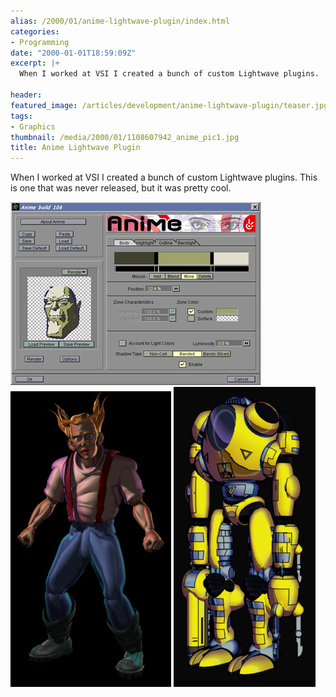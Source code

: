 ```yaml
---
alias: /2000/01/anime-lightwave-plugin/index.html
categories:
- Programming
date: "2000-01-01T18:59:09Z"
excerpt: |+
  When I worked at VSI I created a bunch of custom Lightwave plugins.  This is one that was never released, but it was pretty cool.

header:
featured_image: /articles/development/anime-lightwave-plugin/teaser.jpg
tags:
- Graphics
thumbnail: /media/2000/01/1108607942_anime_pic1.jpg
title: Anime Lightwave Plugin
---
```

When I worked at VSI I created a bunch of custom Lightwave plugins.  This is one that was never released, but it was pretty cool.

![](1108607942_anime_pic1.jpg)
![](1108608028_anime_pic2.jpg)
![](1108608043_anime_pic3.jpg)
